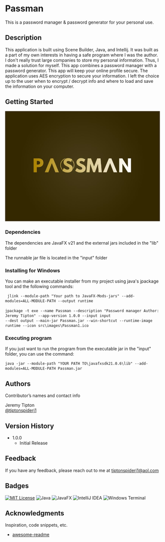 # Passman
This is a password manager & password generator for your personal use.

## Description

This application is built using Scene Builder,
Java, and Intellij. It was built as a part of my own interests in having a safe program
where I was the author.  I don't really trust large companies to store my personal
information.  Thus, I made a solution for myself.  This app combines a password manager with a
password generator.  This app will keep your online profile secure.  The application uses 
AES encryption to secure your information.  I left the choice up to the user when to encrypt / 
decrypt info and where to load and save the information on your computer.

## Getting Started

![splash screen](https://github.com/tiptonspiderj/Passman/blob/main/src/tiptonspiderj1/com/Logo.JPG)

### Dependencies

The dependencies are JavaFX v21 and the external jars included in the "lib" folder

The runnable jar file is located in the "input" folder

### Installing for Windows

You can make an executable installer from my project using java's jpackage tool and the following commands:
```
 jlink --module-path "Your path to JavaFX-Mods-jars" --add-modules=ALL-MODULE-PATH --output runtime
 
jpackage -t exe --name Passman --description "Password manager Author: Jeremy Tipton" --app-version 1.0.0 --input input 
--dest output --main-jar Passman.jar --win-shortcut --runtime-image runtime --icon src\images\Passman1.ico
```
### Executing program

If you just want to run the program from the executable jar in the "input" folder, you can use the command:
```
java -jar --module-path "YOUR PATH TO\javafxsdk21.0.6\lib" --add-modules=ALL-MODULE-PATH Passman.jar
```
## Authors

Contributor’s names and contact info

Jeremy Tipton  
[@tiptonspiderj1](https://tiptonspiderj1.com)

## Version History

* 1.0.0
    * Initial Release

## Feedback

If you have any feedback, please reach out to me at tiptonspiderj1@aol.com

## Badges

[![MIT License](https://img.shields.io/badge/License-MIT-green.svg)](https://choosealicense.com/licenses/mit/)
![Java](https://img.shields.io/badge/java-%23ED8B00.svg?style=for-the-badge&logo=openjdk&logoColor=white)
![JavaFX](https://img.shields.io/badge/javafx-%23FF0000.svg?style=for-the-badge&logo=javafx&logoColor=white)
![IntelliJ IDEA](https://img.shields.io/badge/IntelliJIDEA-000000.svg?style=for-the-badge&logo=intellij-idea&logoColor=white)
![Windows Terminal](https://img.shields.io/badge/Windows%20Terminal-%234D4D4D.svg?style=for-the-badge&logo=windows-terminal&logoColor=white)

## Acknowledgments

Inspiration, code snippets, etc.
* [awesome-readme](https://github.com/matiassingers/awesome-readme)

